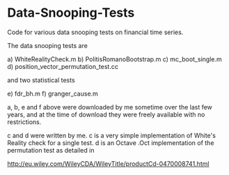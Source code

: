 # Data-Snooping-Tests
Code for various data snooping tests on financial time series.

The data snooping tests are

a) WhiteRealityCheck.m
b) PolitisRomanoBootstrap.m
c) mc_boot_single.m
d) position_vector_permutation_test.cc

and two statistical tests

e) fdr_bh.m
f) granger_cause.m

a, b, e and f above were downloaded by me sometime over the last few years,
and at the time of download they were freely available with no restrictions.

c and d were written by me.
c is a very simple implementation of White's Reality check for a single test.
d is an Octave .Oct implementation of the permutation test as detailed in

 http://eu.wiley.com/WileyCDA/WileyTitle/productCd-0470008741.html
